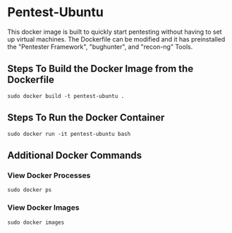 # Pentest-Ubuntu 
This docker image is built to quickly start pentesting without having to set up virtual machines. The Dockerfile can be modified and it has preinstalled the "Pentester Framework", "bughunter", and "recon-ng" Tools.

## Steps To Build the Docker Image from the Dockerfile
```sudo docker build -t pentest-ubuntu .```

## Steps To Run the Docker Container
```sudo docker run -it pentest-ubuntu bash```

## Additional Docker Commands

### View Docker Processes
```sudo docker ps```

### View Docker Images
```sudo docker images```
